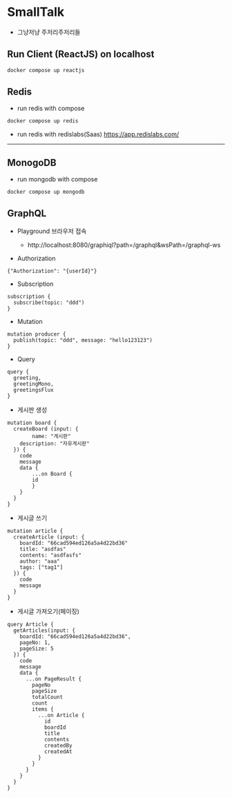 # SmallTalk
- 그냥저냥 주저리주저리들

## Run Client (ReactJS) on localhost

```sh
docker compose up reactjs
```

## Redis

- run redis with compose 

```sh
docker compose up redis
```

- run redis with redislabs(Saas)
https://app.redislabs.com/

---

## MonogoDB

- run mongodb with compose

```sh
docker compose up mongodb
```



## GraphQL

- Playground 브라우저 접속
  - http://localhost:8080/graphiql?path=/graphql&wsPath=/graphql-ws


- Authorization 

```
{"Authorization": "{userId}"}
```

- Subscription
```
subscription {
  subscribe(topic: "ddd")
}
```

- Mutation
```
mutation producer {
  publish(topic: "ddd", message: "hello123123")
}
```

- Query
```
query {
  greeting,
  greetingMono,
  greetingsFlux
}
```
- 게시판 생성

```
mutation board {
  createBoard (input: {
		name: "게시판"
    description: "자유게시판"
  }) {
    code
    message
    data {
    	...on Board {
      	id
    	}  
    }
  }
}
```

- 게시글 쓰기

```
mutation article {
  createArticle (input: {
    boardId: "66cad594ed126a5a4d22bd36"
    title: "asdfas"
    contents: "asdfasfs"
    author: "aaa"
    tags: ["tag1"]
  }) {
    code
    message
  }
}
```


- 게시글 가져오기(페이징)
```
query Article {
  getArticles(input: {
    boardId: "66cad594ed126a5a4d22bd36",
    pageNo: 1,
    pageSize: 5
  }) {
    code
    message
    data {
      ...on PageResult {
      	pageNo
        pageSize
        totalCount
        count
        items {
          ...on Article {
            id
            boardId
            title
            contents
            createdBy
            createdAt
          }
        }
      }
    }
  }
}
```